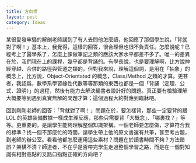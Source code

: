 ```yaml
---
title: 方向標
layout: post
category: Ideas
---
```


某很愛發牢騷的解剖老師講到了有人去問他怎麼讀，他回應了那個學生說，「背就對了啊！」基本上，我覺得，這樣的回答，很合理但也很不負責任。怎麼說呢？已經考上了醫學系了，怎麼上課做筆記之類的應該大家水平都差不多了。唯一的差異在於，我們現在上的課程，幾乎都是背誦的。有學長說，也是要理解啊，比方說神經穿越、合併的路徑與管道之類的，但對我來說，理解這個詞，是用在「抽象」的概念上，比方說，Object-Orientated 的概念，Class/Method 之類的才算。更甚者，我認爲，數學系學習線性代數等等那類的東西也都是一個「背誦（定理、公式、證明）」的過程，然後有能力去解決編書者設計好的問題。真正要有檢驗理解大概要等到遇到真實無解的問題才算；這個過程大約對應到臨牀吧。

回到剛剛老師的回答：「背就對了啊！」問題在於，要怎樣背，那些一定要背的跟 LOL 的英雄裝備數據一樣成生理反應，那些只需要背「大概念」、「哪裏找？」等等。更重要的，是讓學生能夠理解整個知識架構。一個老師要怎麼做，才算符合我的標準？找一個不那麼忙的時間，請學生帶上他的原文書還有共筆，甚至考古題，到老師的辦公室。看看他都怎麼運用這些素材？問題在於讀書時間不夠？方法錯誤？架構不清？師道者，不在乎是否帶完學生走過整個學習之路，而是在一個對知識有相對高點的叉路口指點正確的方向吧？

